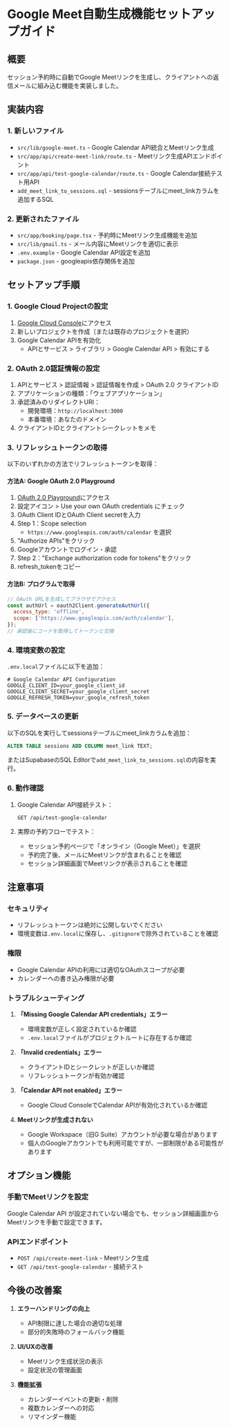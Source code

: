 # Google Meet自動生成機能セットアップガイド

## 概要
セッション予約時に自動でGoogle Meetリンクを生成し、クライアントへの返信メールに組み込む機能を実装しました。

## 実装内容

### 1. 新しいファイル
- `src/lib/google-meet.ts` - Google Calendar API統合とMeetリンク生成
- `src/app/api/create-meet-link/route.ts` - Meetリンク生成APIエンドポイント
- `src/app/api/test-google-calendar/route.ts` - Google Calendar接続テスト用API
- `add_meet_link_to_sessions.sql` - sessionsテーブルにmeet_linkカラムを追加するSQL

### 2. 更新されたファイル
- `src/app/booking/page.tsx` - 予約時にMeetリンク生成機能を追加
- `src/lib/gmail.ts` - メール内容にMeetリンクを適切に表示
- `.env.example` - Google Calendar API設定を追加
- `package.json` - googleapis依存関係を追加

## セットアップ手順

### 1. Google Cloud Projectの設定

1. [Google Cloud Console](https://console.cloud.google.com)にアクセス
2. 新しいプロジェクトを作成（または既存のプロジェクトを選択）
3. Google Calendar APIを有効化
   - APIとサービス > ライブラリ > Google Calendar API > 有効にする

### 2. OAuth 2.0認証情報の設定

1. APIとサービス > 認証情報 > 認証情報を作成 > OAuth 2.0 クライアントID
2. アプリケーションの種類：「ウェブアプリケーション」
3. 承認済みのリダイレクトURI：
   - 開発環境：`http://localhost:3000`
   - 本番環境：あなたのドメイン
4. クライアントIDとクライアントシークレットをメモ

### 3. リフレッシュトークンの取得

以下のいずれかの方法でリフレッシュトークンを取得：

#### 方法A: Google OAuth 2.0 Playground
1. [OAuth 2.0 Playground](https://developers.google.com/oauthplayground/)にアクセス
2. 設定アイコン > Use your own OAuth credentials にチェック
3. OAuth Client IDとOAuth Client secretを入力
4. Step 1：Scope selection
   - `https://www.googleapis.com/auth/calendar` を選択
5. "Authorize APIs"をクリック
6. Googleアカウントでログイン・承認
7. Step 2："Exchange authorization code for tokens"をクリック
8. refresh_tokenをコピー

#### 方法B: プログラムで取得
```javascript
// OAuth URLを生成してブラウザでアクセス
const authUrl = oauth2Client.generateAuthUrl({
  access_type: 'offline',
  scope: ['https://www.googleapis.com/auth/calendar'],
});
// 承認後にコードを取得してトークンと交換
```

### 4. 環境変数の設定

`.env.local`ファイルに以下を追加：

```env
# Google Calendar API Configuration
GOOGLE_CLIENT_ID=your_google_client_id
GOOGLE_CLIENT_SECRET=your_google_client_secret
GOOGLE_REFRESH_TOKEN=your_google_refresh_token
```

### 5. データベースの更新

以下のSQLを実行してsessionsテーブルにmeet_linkカラムを追加：

```sql
ALTER TABLE sessions ADD COLUMN meet_link TEXT;
```

またはSupabaseのSQL Editorで`add_meet_link_to_sessions.sql`の内容を実行。

### 6. 動作確認

1. Google Calendar API接続テスト：
   ```
   GET /api/test-google-calendar
   ```

2. 実際の予約フローでテスト：
   - セッション予約ページで「オンライン（Google Meet）」を選択
   - 予約完了後、メールにMeetリンクが含まれることを確認
   - セッション詳細画面でMeetリンクが表示されることを確認

## 注意事項

### セキュリティ
- リフレッシュトークンは絶対に公開しないでください
- 環境変数は`.env.local`に保存し、`.gitignore`で除外されていることを確認

### 権限
- Google Calendar APIの利用には適切なOAuthスコープが必要
- カレンダーへの書き込み権限が必要

### トラブルシューティング

1. **「Missing Google Calendar API credentials」エラー**
   - 環境変数が正しく設定されているか確認
   - `.env.local`ファイルがプロジェクトルートに存在するか確認

2. **「Invalid credentials」エラー**
   - クライアントIDとシークレットが正しいか確認
   - リフレッシュトークンが有効か確認

3. **「Calendar API not enabled」エラー**
   - Google Cloud ConsoleでCalendar APIが有効化されているか確認

4. **Meetリンクが生成されない**
   - Google Workspace（旧G Suite）アカウントが必要な場合があります
   - 個人のGoogleアカウントでも利用可能ですが、一部制限がある可能性があります

## オプション機能

### 手動でMeetリンクを設定
Google Calendar API が設定されていない場合でも、セッション詳細画面からMeetリンクを手動で設定できます。

### APIエンドポイント
- `POST /api/create-meet-link` - Meetリンク生成
- `GET /api/test-google-calendar` - 接続テスト

## 今後の改善案

1. **エラーハンドリングの向上**
   - API制限に達した場合の適切な処理
   - 部分的失敗時のフォールバック機能

2. **UI/UXの改善**
   - Meetリンク生成状況の表示
   - 設定状況の管理画面

3. **機能拡張**
   - カレンダーイベントの更新・削除
   - 複数カレンダーへの対応
   - リマインダー機能